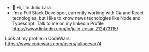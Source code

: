 - 👋 Hi, I’m Julio Lara
- I'm a Full Stack Developer, 
currently working with C# and React tecnologies, 
but i like to know news tecnologies like Node and Typescript.
Talk to me on my linkedin Profile
https://www.linkedin.com/in/julio-cesar-212473115/

Look at my profile in CodeWars: 
https://www.codewars.com/users/juliocesar74
